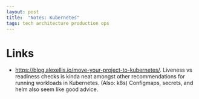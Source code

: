 ```yaml
---
layout: post
title:  "Notes: Kubernetes"
tags: tech architecture production ops
---
```


# Links

- <https://blog.alexellis.io/move-your-project-to-kubernetes/>. Liveness vs readiness checks is kinda neat amongst other recommendations for running workloads in Kubernetes. (Also: k8s) Configmaps, secrets, and helm also seem like good advice.